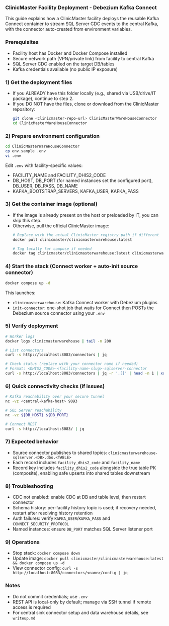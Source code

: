 ### ClinicMaster Facility Deployment - Debezium Kafka Connect

This guide explains how a ClinicMaster facility deploys the reusable Kafka Connect container to stream SQL Server CDC events to the central Kafka, with the connector auto-created from environment variables.

### Prerequisites
- Facility host has Docker and Docker Compose installed
- Secure network path (VPN/private link) from facility to central Kafka
- SQL Server CDC enabled on the target DB/tables
- Kafka credentials available (no public IP exposure)

### 1) Get the deployment files
- If you ALREADY have this folder locally (e.g., shared via USB/drive/IT package), continue to step 2.
- If you DO NOT have the files, clone or download from the ClinicMaster repository:
  ```bash
  git clone <clinicmaster-repo-url> ClinicMasterWareHouseConnector
  cd ClinicMasterWareHouseConnector
  ```

### 2) Prepare environment configuration
```bash
cd ClinicMasterWareHouseConnector
cp env.sample .env
vi .env
```
Edit `.env` with facility-specific values:
- FACILITY_NAME and FACILITY_DHIS2_CODE
- DB_HOST, DB_PORT (for named instances set the configured port), DB_USER, DB_PASS, DB_NAME
- KAFKA_BOOTSTRAP_SERVERS, KAFKA_USER, KAFKA_PASS

### 3) Get the container image (optional)
- If the image is already present on the host or preloaded by IT, you can skip this step.
- Otherwise, pull the official ClinicMaster image:
  ```bash
  # Replace with the actual ClinicMaster registry path if different
  docker pull clinicmaster/clinicmasterwarehouse:latest

  # Tag locally for compose if needed
  docker tag clinicmaster/clinicmasterwarehouse:latest clinicmasterwarehouse:latest
  ```

### 4) Start the stack (Connect worker + auto-init source connector)
```bash
docker compose up -d
```
This launches:
- `clinicmasterwarehouse`: Kafka Connect worker with Debezium plugins
- `init-connector`: one-shot job that waits for Connect then POSTs the Debezium source connector using your `.env`

### 5) Verify deployment
```bash
# Worker logs
docker logs clinicmasterwarehouse | tail -n 200

# List connectors
curl -s http://localhost:8083/connectors | jq

# Check status (replace with your connector name if needed)
# Format: <DHIS2_CODE>-<facility-name-slug>-sqlserver-connector
curl -s http://localhost:8083/connectors | jq -r '.[]' | head -n 1 | xargs -I {} curl -s http://localhost:8083/connectors/{}/status | jq
```

### 6) Quick connectivity checks (if issues)
```bash
# Kafka reachability over your secure tunnel
nc -vz <central-kafka-host> 9093

# SQL Server reachability
nc -vz ${DB_HOST} ${DB_PORT}

# Connect REST
curl -s http://localhost:8083/ | jq
```

### 7) Expected behavior
- Source connector publishes to shared topics: `clinicmasterwarehouse-sqlserver.<DB>.dbo.<TABLE>`
- Each record includes `facility_dhis2_code` and `facility_name`
- Record key includes `facility_dhis2_code` alongside the true table PK (composite), enabling safe upserts into shared tables downstream

### 8) Troubleshooting
- CDC not enabled: enable CDC at DB and table level, then restart connector
- Schema history: per-facility history topic is used; if recovery needed, restart after resolving history retention
- Auth failures: verify `KAFKA_USER`/`KAFKA_PASS` and `CONNECT_SECURITY_PROTOCOL`
- Named instances: ensure `DB_PORT` matches SQL Server listener port

### 9) Operations
- Stop stack: `docker compose down`
- Update image: `docker pull clinicmaster/clinicmasterwarehouse:latest && docker compose up -d`
- View connector config: `curl -s http://localhost:8083/connectors/<name>/config | jq`

### Notes
- Do not commit credentials; use `.env`
- REST API is local-only by default; manage via SSH tunnel if remote access is required
- For central sink connector setup and data warehouse details, see `writeup.md`
